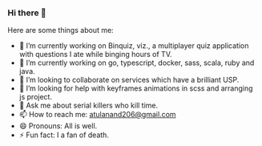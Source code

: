 ### Hi there 👋

Here are some things about me:

- 🔭 I’m currently working on Binquiz, viz., a multiplayer quiz application with questions I ate while binging hours of TV.
- 🌱 I’m currently working on go, typescript, docker, sass, scala, ruby and java.
- 👯 I’m looking to collaborate on services which have a brilliant USP.
- 🤔 I’m looking for help with keyframes animations in scss and arranging js project.
- 💬 Ask me about serial killers who kill time.
- 📫 How to reach me: atulanand206@gmail.com
- 😄 Pronouns: All is well.
- ⚡ Fun fact: I a fan of death.
